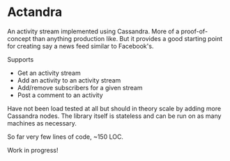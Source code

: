 Actandra
========

An activity stream implemented using Cassandra.
More of a proof-of-concept than anything production like. But it provides a good starting point for creating say a news feed similar to Facebook's.

Supports
* Get an activity stream
* Add an activity to an activity stream
* Add/remove subscribers for a given stream
* Post a comment to an activity

Have not been load tested at all but should in theory scale by adding more Cassandra nodes.
The library itself is stateless and can be run on as many machines as necessary.

So far very few lines of code, ~150 LOC.

Work in progress!
